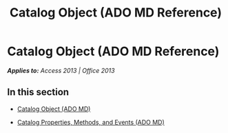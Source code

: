 ﻿---
title: Catalog Object (ADO MD Reference)
TOCTitle: Catalog Object (ADO MD)
ms:assetid: 734b3715-0ee1-44a6-9f29-ddd48a6ff983
ms:mtpsurl: https://msdn.microsoft.com/en-us/library/JJ249469(v=office.15)
ms:contentKeyID: 48545632
ms.date: 09/18/2015
mtps_version: v=office.15
---

# Catalog Object (ADO MD Reference)


_**Applies to:** Access 2013 | Office 2013_

## In this section

  - [Catalog Object (ADO MD)](catalog-object-ado-md.md)

  - [Catalog Properties, Methods, and Events (ADO MD)](catalog-properties-methods-and-events-ado-md.md)

